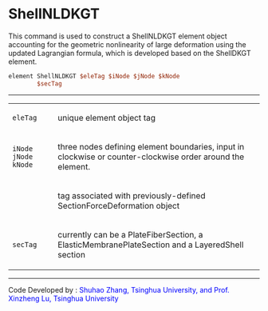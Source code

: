 # ShellNLDKGT

<p>This command is used to construct a ShellNLDKGT element object
accounting for the geometric nonlinearity of large deformation using the
updated Lagrangian formula, which is developed based on the ShellDKGT
element.</p>

```tcl
element ShellNLDKGT $eleTag $iNode $jNode $kNode
        $secTag
```
<hr />
<table>
<tbody>
<tr class="odd">
<td><code class="parameter-table-variable">eleTag</code></td>
<td><p>unique element object tag</p></td>
</tr>
<tr class="even">
<td><p><code class="parameter-table-variable">iNode jNode kNode</code></p></td>
<td><p>three nodes defining element boundaries, input in clockwise or
counter-clockwise order around the element.</p></td>
</tr>
<tr class="odd">
<td></td>
<td><p>tag associated with previously-defined SectionForceDeformation
object</p></td>
</tr>
<tr class="even">
<td><code class="parameter-table-variable">secTag</code></td>
<td><p>currently can be a PlateFiberSection, a
ElasticMembranePlateSection and a LayeredShell section</p></td>
</tr>
</tbody>
</table>
<hr />
<p>Code Developed by : <span style="color:blue"> Shuhao Zhang,
Tsinghua University, and Prof. Xinzheng Lu, Tsinghua University
</span></p>

